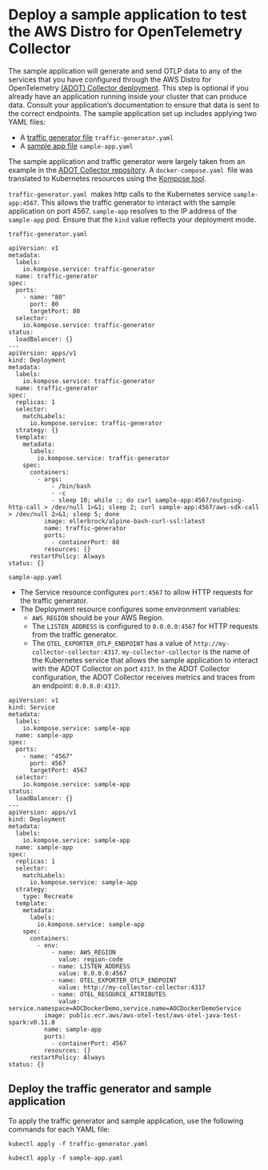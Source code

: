 # Deploy a sample application to test the AWS Distro for OpenTelemetry Collector<a name="sample-app"></a>

The sample application will generate and send OTLP data to any of the services that you have configured through the AWS Distro for OpenTelemetry [\(ADOT\) Collector deployment](deploy-collector.md)\. This step is optional if you already have an application running inside your cluster that can produce data\. Consult your application’s documentation to ensure that data is sent to the correct endpoints\. The sample application set up includes applying two YAML files:
+ A [traffic generator file](https://github.com/aws-observability/aws-otel-community/blob/master/sample-configs/traffic-generator.yaml) `traffic-generator.yaml`
+ A [sample app file](https://github.com/aws-observability/aws-otel-community/blob/master/sample-configs/sample-app.yaml) `sample-app.yaml`

The sample application and traffic generator were largely taken from an example in the [ADOT Collector repository](https://github.com/aws-observability/aws-otel-collector/blob/main/examples/docker/docker-compose.yaml)\. A `docker-compose.yaml `file was translated to Kubernetes resources using the [Kompose tool](https://kompose.io/)\.

`traffic-generator.yaml `makes http calls to the Kubernetes service `sample-app:4567`\. This allows the traffic generator to interact with the sample application on port 4567\. `sample-app` resolves to the IP address of the `sample-app` pod\. Ensure that the `kind` value reflects your deployment mode\.

`traffic-generator.yaml`

```
apiVersion: v1
metadata:
  labels:
    io.kompose.service: traffic-generator
  name: traffic-generator
spec:
  ports:
    - name: "80"
      port: 80
      targetPort: 80
  selector:
    io.kompose.service: traffic-generator
status:
  loadBalancer: {}
---
apiVersion: apps/v1
kind: Deployment
metadata:
  labels:
    io.kompose.service: traffic-generator
  name: traffic-generator
spec:
  replicas: 1
  selector:
    matchLabels:
      io.kompose.service: traffic-generator
  strategy: {}
  template:
    metadata:
      labels:
        io.kompose.service: traffic-generator
    spec:
      containers:
        - args:
            - /bin/bash
            - -c
            - sleep 10; while :; do curl sample-app:4567/outgoing-http-call > /dev/null 1>&1; sleep 2; curl sample-app:4567/aws-sdk-call > /dev/null 2>&1; sleep 5; done
          image: ellerbrock/alpine-bash-curl-ssl:latest
          name: traffic-generator
          ports:
            - containerPort: 80
          resources: {}
      restartPolicy: Always
status: {}
```

`sample-app.yaml`
+ The Service resource configures `port:4567` to allow HTTP requests for the traffic generator\.
+ The Deployment resource configures some environment variables:
  + `AWS_REGION` should be your AWS Region\.
  + The `LISTEN_ADDRESS` is configured to `0.0.0.0:4567` for HTTP requests from the traffic generator\.
  + The `OTEL_EXPORTER_OTLP_ENDPOINT` has a value of `http://my-collector-collector:4317`\. `my-collector-collector` is the name of the Kubernetes service that allows the sample application to interact with the ADOT Collector on port `4317`\. In the ADOT Collector configuration, the ADOT Collector receives metrics and traces from an endpoint: `0.0.0.0:4317`\. 

```
apiVersion: v1
kind: Service
metadata:
  labels:
    io.kompose.service: sample-app
  name: sample-app
spec:
  ports:
    - name: "4567"
      port: 4567
      targetPort: 4567
  selector:
    io.kompose.service: sample-app
status:
  loadBalancer: {}
---
apiVersion: apps/v1
kind: Deployment
metadata:
  labels:
    io.kompose.service: sample-app
  name: sample-app
spec:
  replicas: 1
  selector:
    matchLabels:
      io.kompose.service: sample-app
  strategy:
    type: Recreate
  template:
    metadata:
      labels:
        io.kompose.service: sample-app
    spec:
      containers:
        - env:
            - name: AWS_REGION
              value: region-code
            - name: LISTEN_ADDRESS
              value: 0.0.0.0:4567
            - name: OTEL_EXPORTER_OTLP_ENDPOINT
              value: http://my-collector-collector:4317
            - name: OTEL_RESOURCE_ATTRIBUTES
              value: service.namespace=AOCDockerDemo,service.name=AOCDockerDemoService
          image: public.ecr.aws/aws-otel-test/aws-otel-java-test-spark:v0.11.0
          name: sample-app
          ports:
            - containerPort: 4567
          resources: {}
      restartPolicy: Always
status: {}
```

## Deploy the traffic generator and sample application<a name="adot-sample"></a>

To apply the traffic generator and sample application, use the following commands for each YAML file:

```
kubectl apply -f traffic-generator.yaml
```

```
kubectl apply -f sample-app.yaml
```